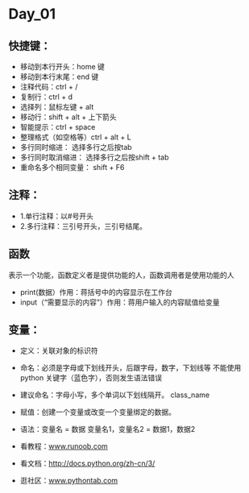 # Day_01
## 快捷键：
- 移动到本行开头：home 键
- 移动到本行末尾：end 键
- 注释代码：ctrl + /
- 复制行：ctrl + d
- 选择列：鼠标左键 + alt
- 移动行：shift + alt + 上下箭头
- 智能提示：ctrl + space
- 整理格式（如空格等）ctrl + alt + L
- 多行同时缩进： 选择多行之后按tab
- 多行同时取消缩进： 选择多行之后按shift + tab
- 重命名多个相同变量： shift + F6

## 注释：
- 1.单行注释：以#号开头
- 2.多行注释：三引号开头，三引号结尾。

## 函数
表示一个功能，函数定义者是提供功能的人，函数调用者是使用功能的人
- print(数据）作用：蒋括号中的内容显示在工作台
- input（“需要显示的内容”）作用：蒋用户输入的内容赋值给变量

## 变量：
- 定义：关联对象的标识符
- 命名：必须是字母或下划线开头，后跟字母，数字，下划线等
      不能使用python 关键字（蓝色字），否则发生语法错误
- 建议命名：字母小写，多个单词以下划线隔开。
          class_name
- 赋值：创建一个变量或改变一个变量绑定的数据。
- 语法：变量名 = 数据
变量名1，变量名2 = 数据1，数据2

- 看教程：www.runoob.com
- 看文档：http://docs.python.org/zh-cn/3/
- 逛社区：www.pythontab.com
